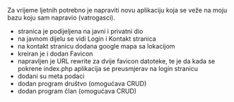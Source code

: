 Za vrijeme ljetnih potrebno je napraviti novu aplikaciju koja se veže na moju bazu koju sam napravio (vatrogasci).
- stranica je podijeljena na javni i privatni dio
- na javnom dijelu se vidi Login i Kontakt stranica
- na kontakt stranicu dodana google mapa sa lokacijom
- kreiran je i dodan Favicon
- napravljen je URL rewrite za dvije favicon datoteke, te je da kada se pokrene index.php aplikacija se preusmjerav na login stranicu
- dodani su meta podaci
- dodan program društvo (omogućava CRUD)
- dodan program član (omogućava CRUD)
